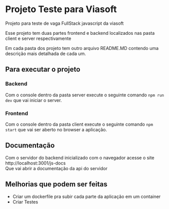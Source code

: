 # Projeto Teste para Viasoft

Projeto para teste de vaga FullStack javascript da viasoft  

Esse projeto tem duas partes frontend e backend localizados nas pasta client e server respectivamente

Em cada pasta dos projeto tem outro arquivo README.MD contendo uma descrição mais detalhada de cada um.

## Para executar o projeto

### Backend
Com o console dentro da pasta server execute o seguinte comando `npm run dev` que vai iniciar o server.

### Frontend 
Com o console dentro da pasta client execute o seguinte comando `npm start` que vai ser aberto no browser a aplicação.

## Documentação
Com o servidor do backend inicializado com o navegador acesse o site  
http://localhost:3001/js-docs  
Que vai abrir a documentação da api do servidor

## Melhorias que podem ser feitas

- Criar um dockerfile pra subir cada parte da aplicação em um container
- Criar Testes 

